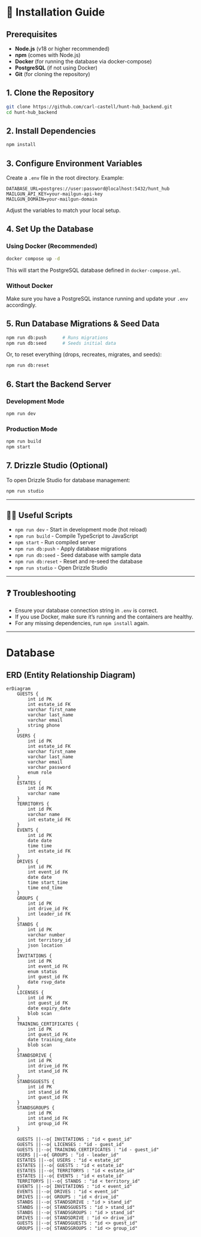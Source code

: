 # 🚀 Installation Guide

## Prerequisites

- **Node.js** (v18 or higher recommended)
- **npm** (comes with Node.js)
- **Docker** (for running the database via docker-compose)
- **PostgreSQL** (if not using Docker)
- **Git** (for cloning the repository)

## 1. Clone the Repository

```bash
git clone https://github.com/carl-castell/hunt-hub_backend.git
cd hunt-hub_backend
```

## 2. Install Dependencies

```bash
npm install
```

## 3. Configure Environment Variables

Create a `.env` file in the root directory. Example:

```env
DATABASE_URL=postgres://user:password@localhost:5432/hunt_hub
MAILGUN_API_KEY=your-mailgun-api-key
MAILGUN_DOMAIN=your-mailgun-domain
```

Adjust the variables to match your local setup.

## 4. Set Up the Database

### Using Docker (Recommended)

```bash
docker compose up -d
```

This will start the PostgreSQL database defined in `docker-compose.yml`.

### Without Docker

Make sure you have a PostgreSQL instance running and update your `.env` accordingly.

## 5. Run Database Migrations & Seed Data

```bash
npm run db:push      # Runs migrations
npm run db:seed      # Seeds initial data
```

Or, to reset everything (drops, recreates, migrates, and seeds):

```bash
npm run db:reset
```

## 6. Start the Backend Server

### Development Mode

```bash
npm run dev
```

### Production Mode

```bash
npm run build
npm start
```

## 7. Drizzle Studio (Optional)

To open Drizzle Studio for database management:

```bash
npm run studio
```

---

## 🧑‍💻 Useful Scripts

- `npm run dev` - Start in development mode (hot reload)
- `npm run build` - Compile TypeScript to JavaScript
- `npm start` - Run compiled server
- `npm run db:push` - Apply database migrations
- `npm run db:seed` - Seed database with sample data
- `npm run db:reset` - Reset and re-seed the database
- `npm run studio` - Open Drizzle Studio

---

## ❓ Troubleshooting

- Ensure your database connection string in `.env` is correct.
- If you use Docker, make sure it’s running and the containers are healthy.
- For any missing dependencies, run `npm install` again.

---

# Database

## ERD (Entity Relationship Diagram)

```mermaid
erDiagram
    GUESTS {
        int id PK
        int estate_id FK
        varchar first_name
        varchar last_name
        varchar email
        string phone
    }
    USERS {
        int id PK
        int estate_id FK
        varchar first_name
        varchar last_name
        varchar email
        varchar password
        enum role
    }
    ESTATES {
        int id PK
        varchar name
    }
    TERRITORYS {
        int id PK
        varchar name
        int estate_id FK
    }
    EVENTS {
        int id PK
        date date
        time time
        int estate_id FK
    }
    DRIVES {
        int id PK
        int event_id FK
        date date
        time start_time
        time end_time
    }
    GROUPS {
        int id PK
        int drive_id FK
        int leader_id FK
    }
    STANDS {
        int id PK
        varchar number
        int territory_id
        json location
    }
    INVITATIONS {
        int id PK
        int event_id FK
        enum status
        int guest_id FK
        date rsvp_date
    }
    LICENSES {
        int id PK
        int guest_id FK
        date expiry_date
        blob scan
    }
    TRAINING_CERTIFICATES {
        int id PK
        int guest_id FK
        date training_date
        blob scan
    }
    STANDSDRIVE {
        int id PK
        int drive_id FK
        int stand_id FK
    }
    STANDSGUESTS {
        int id PK
        int stand_id FK
        int guest_id FK
    }
    STANDSGROUPS {
        int id PK
        int stand_id FK
        int group_id FK
    }

    GUESTS ||--o{ INVITATIONS : "id < guest_id"
    GUESTS ||--o{ LICENSES : "id - guest_id"
    GUESTS ||--o{ TRAINING_CERTIFICATES : "id - guest_id"
    USERS ||--o{ GROUPS : "id - leader_id"
    ESTATES ||--o{ USERS : "id < estate_id"
    ESTATES ||--o{ GUESTS : "id < estate_id"
    ESTATES ||--o{ TERRITORYS : "id < estate_id"
    ESTATES ||--o{ EVENTS : "id < estate_id"
    TERRITORYS ||--o{ STANDS : "id < territory_id"
    EVENTS ||--o{ INVITATIONS : "id < event_id"
    EVENTS ||--o{ DRIVES : "id < event_id"
    DRIVES ||--o{ GROUPS : "id < drive_id"
    STANDS ||--o{ STANDSDRIVE : "id > stand_id"
    STANDS ||--o{ STANDSGUESTS : "id > stand_id"
    STANDS ||--o{ STANDSGROUPS : "id > stand_id"
    DRIVES ||--o{ STANDSDRIVE : "id <> drive_id"
    GUESTS ||--o{ STANDSGUESTS : "id <> guest_id"
    GROUPS ||--o{ STANDSGROUPS : "id <> group_id"